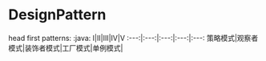 # DesignPattern
head first patterns: :java:
Ⅰ|Ⅱ|Ⅲ|Ⅳ|Ⅴ
:---:|:---:|:---:|:---:|:---:
策略模式|观察者模式|装饰者模式|工厂模式|单例模式|
